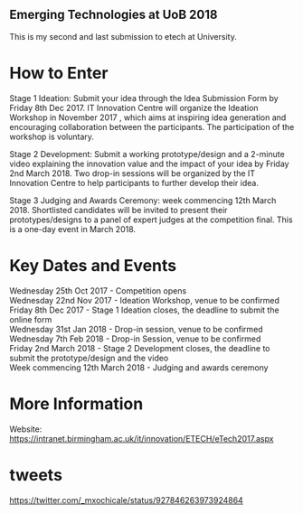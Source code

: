Emerging Technologies at UoB 2018
---

This is my second and last submission to etech at University.


# How to Enter

Stage 1 Ideation: Submit your idea through the Idea Submission Form by
Friday 8th Dec 2017. IT Innovation Centre will organize the Ideation Workshop
in November 2017 , which aims at inspiring idea generation and encouraging
collaboration between the participants. The participation of the workshop is
voluntary.

Stage 2 Development: Submit a working prototype/design and a 2-minute video
explaining the innovation value and the impact of your idea by
Friday 2nd March 2018. Two drop-in sessions will be organized by the IT
Innovation Centre to help participants to further develop their idea.

Stage 3 Judging and Awards Ceremony:  week commencing 12th March 2018.
Shortlisted candidates will be invited to present their prototypes/designs
to a panel of expert judges at the competition final.
This is a one-day event in March 2018.

# Key Dates and Events

Wednesday 25th Oct 2017 - Competition opens  
Wednesday 22nd Nov 2017 - Ideation Workshop, venue to be confirmed   
Friday 8th Dec 2017 - Stage 1 Ideation closes, the deadline to submit the online form   
Wednesday 31st Jan 2018 - Drop-in session, venue to be confirmed   
Wednesday 7th Feb 2018 - Drop-in Session, venue to be confirmed  
Friday 2nd March 2018 - Stage 2 Development closes, the deadline to submit the prototype/design and the video  
Week commencing 12th March 2018 - Judging and awards ceremony   

# More Information

Website: https://intranet.birmingham.ac.uk/it/innovation/ETECH/eTech2017.aspx

# tweets
https://twitter.com/_mxochicale/status/927846263973924864
